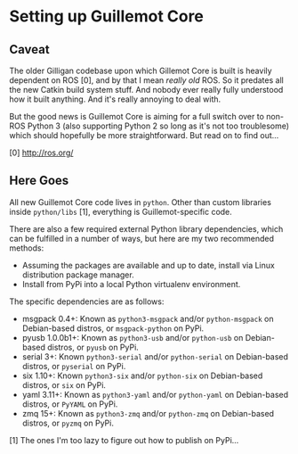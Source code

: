 Setting up Guillemot Core
=========================
 
Caveat
------
The older Gilligan codebase upon which Gillemot Core is built is heavily
dependent on ROS [0], and by that I mean *really old* ROS. So it predates all
the new Catkin build system stuff. And nobody ever really fully understood how
it built anything. And it's really annoying to deal with.

But the good news is Guillemot Core is aiming for a full switch over to non-ROS
Python 3 (also supporting Python 2 so long as it's not too troublesome) which
should hopefully be more straightforward. But read on to find out...

[0] http://ros.org/

Here Goes
---------
All new Guillemot Core code lives in `python`. Other than custom libraries
inside `python/libs` [1], everything is Guillemot-specific code.

There are also a few required external Python library dependencies, which can
be fulfilled in a number of ways, but here are my two recommended methods:

- Assuming the packages are available and up to date, install via Linux
  distribution package manager.
- Install from PyPi into a local Python virtualenv environment.

The specific dependencies are as follows:

- msgpack 0.4+:
  Known as `python3-msgpack` and/or `python-msgpack` on Debian-based distros,
  or `msgpack-python` on PyPi.
- pyusb 1.0.0b1+:
  Known as `python3-usb` and/or `python-usb` on Debian-based distros,
  or `pyusb` on PyPi.
- serial 3+:
  Known `python3-serial` and/or `python-serial` on Debian-based distros,
  or `pyserial` on PyPi.
- six 1.10+:
  Known `python3-six` and/or `python-six` on Debian-based distros,
  or `six` on PyPi.
- yaml 3.11+:
  Known as `python3-yaml` and/or `python-yaml` on Debian-based distros,
  or `PyYAML` on PyPi.
- zmq 15+:
  Known as `python3-zmq` and/or `python-zmq` on Debian-based distros,
  or `pyzmq` on PyPi.

[1] The ones I'm too lazy to figure out how to publish on PyPi...
